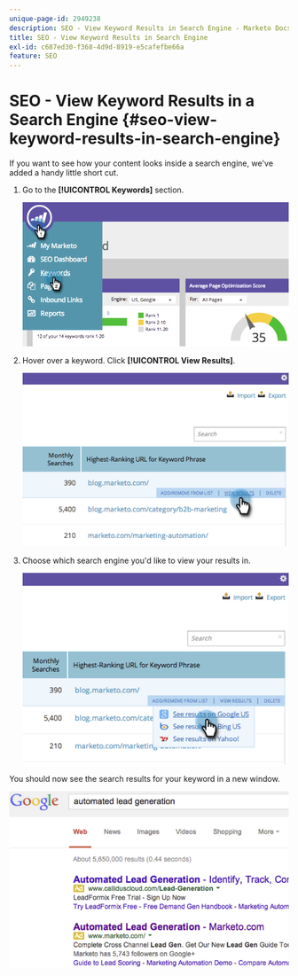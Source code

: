 ```yaml
---
unique-page-id: 2949238
description: SEO - View Keyword Results in Search Engine - Marketo Docs - Product Documentation
title: SEO - View Keyword Results in Search Engine
exl-id: c687ed30-f368-4d9d-8919-e5cafefbe66a
feature: SEO
---
```

# SEO - View Keyword Results in a Search Engine {#seo-view-keyword-results-in-search-engine}

If you want to see how your content looks inside a search engine, we've added a handy little short cut.

1. Go to the **[!UICONTROL Keywords]** section.

   ![](assets/image2014-9-18-13-3a33-3a58.png)

1. Hover over a keyword. Click **[!UICONTROL View Results]**.

   ![](assets/image2014-9-18-13-3a34-3a2.png)

1. Choose which search engine you'd like to view your results in.

   ![](assets/image2014-9-18-13-3a34-3a16.png)

You should now see the search results for your keyword in a new window.

   ![](assets/image2014-9-18-13-3a34-3a24.png)

